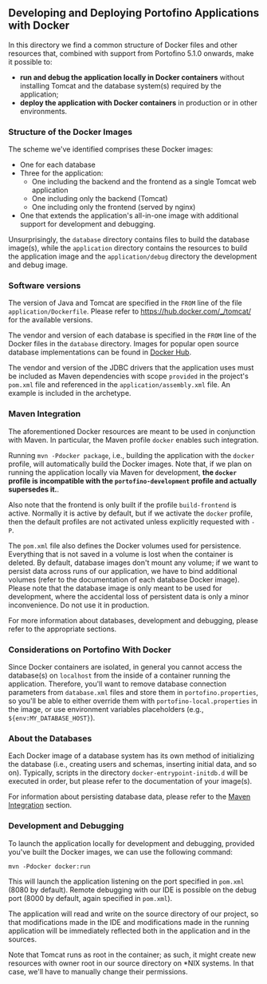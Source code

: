 ## Developing and Deploying Portofino Applications with Docker

In this directory we find a common structure of Docker files and other resources that, combined with support from
Portofino 5.1.0 onwards, make it possible to:
 - **run and debug the application locally in Docker containers** without installing Tomcat and the database system(s)
   required by the application;
 - **deploy the application with Docker containers** in production or in other environments.
 
### Structure of the Docker Images 

The scheme we've identified comprises these Docker images:
 - One for each database
 - Three for the application:
   - One including the backend and the frontend as a single Tomcat web application
   - One including only the backend (Tomcat)
   - One including only the frontend (served by nginx)
 - One that extends the application's all-in-one image with additional support for development and debugging.
 
Unsurprisingly, the `database` directory contains files to build the database image(s), while the `application`
directory contains the resources to build the application image and the `application/debug` directory the development
and debug image.

### Software versions

The version of Java and Tomcat are specified in the `FROM` line of the file `application/Dockerfile`. Please refer to
https://hub.docker.com/_/tomcat/ for the available versions. 

The vendor and version of each database is specified in the `FROM` line of the Docker files in the `database` directory.
Images for popular open source database implementations can be found in [Docker Hub](https://hub.docker.com/). 

The vendor and version of the JDBC drivers that the application uses must be included as Maven dependencies with scope
`provided` in the project's `pom.xml` file and referenced in the `application/assembly.xml` file. An example is included
in the archetype.

### Maven Integration

The aforementioned Docker resources are meant to be used in conjunction with Maven. In particular, the Maven profile
`docker` enables such integration.

Running `mvn -Pdocker package`, i.e., building the application with the `docker` profile, will automatically build the
Docker images. Note that, if we plan on running the application locally via Maven for development, **the `docker`
profile is incompatible with the `portofino-development` profile and actually supersedes it.**.

Also note that the frontend is only built if the profile `build-frontend` is active. Normally it is active by default,
but if we activate the `docker` profile, then the default profiles are not activated unless explicitly requested with
`-P`.

The `pom.xml` file also defines the Docker volumes used for persistence. Everything that is not saved in a volume is
lost when the container is deleted. By default, database images don't mount any volume; if we want to persist data
across runs of our application, we have to bind additional volumes (refer to the documentation of each database Docker
image). Please note that the database image is only meant to be used for development, where the accidental loss of
persistent data is only a minor inconvenience. Do not use it in production.

For more information about databases, development and debugging, please refer to the appropriate sections.

### Considerations on Portofino With Docker

Since Docker containers are isolated, in general you cannot access the database(s) on `localhost` from the inside of a
container running the application. Therefore, you'll want to remove database connection parameters from
`database.xml` files and store them in `portofino.properties`, so you'll be able to either override them with
`portofino-local.properties` in the image, or use environment variables placeholders (e.g., `${env:MY_DATABASE_HOST}`).

### About the Databases

Each Docker image of a database system has its own method of initializing the database (i.e., creating users and schemas,
inserting initial data, and so on). Typically, scripts in the directory `docker-entrypoint-initdb.d` will be executed in
order, but please refer to the documentation of your image(s).

For information about persisting database data, please refer to the [Maven Integration](#maven-integration) section.

### Development and Debugging

To launch the application locally for development and debugging, provided you've built the Docker images, we can use the
following command:

```
mvn -Pdocker docker:run
```

This will launch the application listening on the port specified in `pom.xml` (8080 by default). Remote debugging with
our IDE is possible on the debug port (8000 by default, again specified in `pom.xml`).

The application will read and write on the source directory of our project, so that modifications made in the IDE and
modifications made in the running application will be immediately reflected both in the application and in the sources.

Note that Tomcat runs as root in the container; as such, it might create new resources with owner root in our source
directory on *NIX systems. In that case, we'll have to manually change their permissions.
